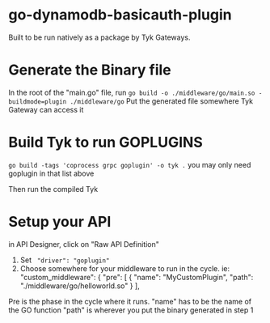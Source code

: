# go-dynamodb-basicauth-plugin

Built to be run natively as a package by Tyk Gateways.  

# Generate the Binary file
In the root of the "main.go" file, run 
`go build -o ./middleware/go/main.so -buildmode=plugin ./middleware/go`
Put the generated file somewhere Tyk Gateway can access it

# Build Tyk to run GOPLUGINS
`go build -tags 'coprocess grpc goplugin' -o tyk .`
you may only need goplugin in that list above

Then run the compiled Tyk

# Setup your API
in API Designer, click on "Raw API Definition"
1. Set ` "driver": "goplugin"`
2. Choose somewhere for your middleware to run in the cycle. ie:
"custom_middleware": {
      "pre": [
        {
          "name": "MyCustomPlugin",
          "path": "./middleware/go/helloworld.so"
        }
      ],
      
Pre is the phase in the cycle where it runs.
"name" has to be the name of the GO function
"path" is wherever you put the binary generated in step 1
